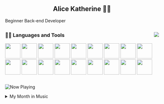 <p align="center">
  <h2 align="center">Alice Katherine 🏳️‍⚧️</h2>
</p>

<p>Beginner Back-end Developer</p>

##


<img align="right" src="https://github-readme-stats.vercel.app/api?username=hoxas&show_icons=true&theme=transparent">
<h3> 👨‍💻 Languages and Tools </h3>
<p>
<img src="https://cdn.jsdelivr.net/gh/devicons/devicon/icons/python/python-original-wordmark.svg" width="50">
<img src="https://cdn.jsdelivr.net/gh/devicons/devicon/icons/django/django-plain-wordmark.svg" width="50">
<img src="https://img.icons8.com/nolan/256/flask.png" width="50">
<img src="https://cdn.jsdelivr.net/gh/devicons/devicon/icons/jupyter/jupyter-original-wordmark.svg" width="50">
<img src="https://cdn.jsdelivr.net/gh/devicons/devicon/icons/javascript/javascript-original.svg" width="50">
<img src="https://cdn.jsdelivr.net/gh/devicons/devicon/icons/typescript/typescript-plain.svg" width="50">
<img src="https://cdn.jsdelivr.net/gh/devicons/devicon/icons/react/react-original-wordmark.svg" width="50">
<img src="https://cdn.jsdelivr.net/gh/devicons/devicon/icons/redis/redis-plain-wordmark.svg" width="50">
<img src="https://cdn.jsdelivr.net/gh/devicons/devicon/icons/postgresql/postgresql-plain-wordmark.svg" width="50">
<img src="https://cdn.jsdelivr.net/gh/devicons/devicon/icons/sqlite/sqlite-original-wordmark.svg" width="50">
<img src="https://cdn.jsdelivr.net/gh/devicons/devicon/icons/mongodb/mongodb-plain-wordmark.svg" width="50">
<img src="https://www.vectorlogo.zone/logos/rabbitmq/rabbitmq-icon.svg" width="50">
<img src="https://cdn.jsdelivr.net/gh/devicons/devicon/icons/docker/docker-plain-wordmark.svg" width="50">
<img src="https://cdn.jsdelivr.net/gh/devicons/devicon/icons/nginx/nginx-original.svg" width="50">
<img src="https://cdn.jsdelivr.net/gh/devicons/devicon/icons/linux/linux-original.svg" width="50">
<img src="https://cdn.jsdelivr.net/gh/devicons/devicon/icons/bootstrap/bootstrap-plain-wordmark.svg" width="50">
<img src="https://cdn.jsdelivr.net/gh/devicons/devicon/icons/tailwindcss/tailwindcss-plain.svg" width="50">
<img src="https://cdn.jsdelivr.net/gh/devicons/devicon/icons/sass/sass-original.svg" width="50">
</p>



##

![Now Playing](https://lastfm-profile-readme.vercel.app/api/kathAlice?isRounded=True)
<details>
  <summary>My Month in Music</summary>
  <img src="https://tapmusic.net/collage.php?user=kathAlice&type=1month&size=10x10&caption=true">
</details>


  
<!-- 
Node:
<img src="https://cdn.jsdelivr.net/gh/devicons/devicon/icons/redis/redis-plain-wordmark.svg" width="50">
<img src="https://media3.giphy.com/media/kdFc8fubgS31b8DsVu/giphy.webp" width="50"> 
  
-->
